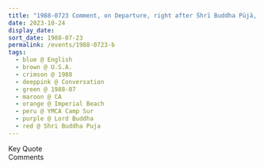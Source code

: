 ```yaml
---
title: "1988-0723 Comment, on Departure, right after Śhrī Buddha Pūjā, YMCA Camp Surf, 560 Silver Strand Blvd, Imperial Beach (21 kms S of San Diego), CA, U.S.A."
date: 2023-10-24
display_date: 
sort_date: 1988-07-23
permalink: /events/1988-0723-b
tags:
  - blue @ English
  - brown @ U.S.A.
  - crimson @ 1988
  - deeppink @ Conversation
  - green @ 1988-07
  - maroon @ CA
  - orange @ Imperial Beach
  - peru @ YMCA Camp Sur
  - purple @ Lord Buddha
  - red @ Shri Buddha Puja
---
```


<wave-list>
  <list-title color="green" width="75">Key Quote</list-title>
  <list-item color="BlanchedAlmond"  width="200"></list-item>
  <list-item color="Lavender"></list-item>
  <list-item color="BlanchedAlmond"></list-item>
</wave-list>

<br>

<wave-list>
  <list-title color="green" width="75">Comments</list-title>
  <list-item color="BlanchedAlmond"  width="200"></list-item>
  <list-item color="Lavender"></list-item>
  <list-item color="BlanchedAlmond"></list-item>
</wave-list>